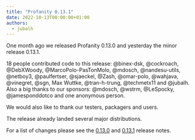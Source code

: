 ```yaml
---
title: "Profanity 0.13.1"
date: 2022-10-13T00:00:00+01:00
authors:
  - jubalh
---
```


One month ago we released Profanity 0.13.0 and yesterday the minor release 0.13.1.

18 people contributed code to this release: @binex-dsk, @cockroach, @DebXWoody, @MarcoPolo-PasTonMolo, @mdosch, @nandesu-utils, @netboy3, @paulfertser, @sjaeckel, @Zash, @omar-polo, @wahjava, @vinegret, @sgn, Max Wuttke, @tran-h-trung, @techmetx11 and @jubalh.
Also a big thanks to our sponsors: @mdosch, @wstrm, @LeSpocky, @jamesponddotco and one anonymous person.

We would also like to thank our testers, packagers and users.

The release already landed several major distributions.

For a list of changes please see the [0.13.0](https://github.com/profanity-im/profanity/releases/tag/0.13.0) and [0.13.1](https://github.com/profanity-im/profanity/releases/tag/0.13.1) release notes.
